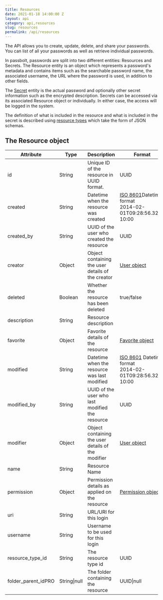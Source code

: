 ```yaml
---
title: Resources
date: 2021-01-18 14:00:00 Z
layout: api
category: api,resources
slug: resources
permalink: /api/resources
---
```

The API allows you to create, update, delete, and share your passwords.
You can list of all your passwords as well as retrieve individual passwords.

In passbolt, passwords are split into two different entities: Resources and Secrets. 
The Resource entity is an object which represents a password's metadata and contains items such as 
the searchable password name, the associated username, the URL where the password is used, in addition to other fields.

The [Secret](/api/secrets) entity is the actual password and optionally other secret information such as the 
encrypted description. Secrets can be accessed via its associated Resource  object or individually. In either case, 
the access will be logged in the system.

The definition of what is included in the resource and what is included in the secret is described using 
[resource types](/api/resource-types) which take the form of JSON schemas. 

## The Resource object

<table class="table-parameters">
    <thead>
    <tr>
        <th>Attribute</th>
        <th>Type</th>
        <th>Description</th>
        <th>Format</th>
    </tr>
    </thead>
    <tbody>
    <tr>
        <td>id</td>
        <td>String</td>
        <td>Unique ID of the resource in UUID format.</td>
        <td>UUID</td>
    </tr>
    <tr>
        <td>created</td>
        <td>String</td>
        <td>Datetime when the resource was created</td>
        <td>
            <a href="https://en.wikipedia.org/wiki/ISO_8601&amp;sa=D&amp;ust=1554900189888000">ISO
                8601</a>Datetime format<br/>
            2014-02-01T09:28:56.321-10:00
        </td>
    </tr>
    <tr>
        <td>created_by</td>
        <td>String</td>
        <td>UUID of the user who created the resource</td>
        <td>UUID</td>
    </tr>
    <tr>
        <td>creator</td>
        <td>Object</td>
        <td>Object containing the user details of the creator</td>
        <td>
            <a href="/api/users#the-user-object">User object</a>
        </td>
    </tr>
    <tr>
        <td>deleted</td>
        <td>Boolean</td>
        <td>Whether the resource has been deleted</td>
        <td>true/false</td>
    </tr>
    <tr>
        <td>description</td>
        <td>String</td>
        <td>Resource description</td>
        <td>
        </td>
    </tr>
    <tr>
        <td>favorite</td>
        <td>Object</td>
        <td>Favorite details of the resource</td>
        <td>
            <a href="/api/favorites#the-favorite-object">Favorite object</a>
        </td>
    </tr>
    <tr>
        <td>modified</td>
        <td>String</td>
        <td>Datetime when the resource was last modified</td>
        <td>
            <a href="https://en.wikipedia.org/wiki/ISO_8601&amp;sa=D&amp;ust=1554900189897000">ISO
                8601</a>&nbsp;Datetime format<br/>
            2014-02-01T09:28:56.321-10:00
        </td>
    </tr>
    <tr>
        <td>modified_by</td>
        <td>String</td>
        <td>UUID of the user who last modified the resource</td>
        <td>UUID</td>
    </tr>
    <tr>
        <td>modifier</td>
        <td>Object</td>
        <td>Object containing the user details of the modifier</td>
        <td>
            <a href="/api/users#the-user-object">User object</a>
        </td>
    </tr>
    <tr>
        <td>name</td>
        <td>String</td>
        <td>Resource Name</td>
        <td>
        </td>
    </tr>
    <tr>
        <td>permission</td>
        <td>Object</td>
        <td>Permission details as applied on the resource</td>
        <td>
            <a href="/api/permissions#the-permission-object">Permission object</a>
        </td>
    </tr>
    <tr>
        <td>uri</td>
        <td>String</td>
        <td>URL/URI for this login</td>
        <td></td>
    </tr>
    <tr>
        <td>username</td>
        <td>String</td>
        <td>Username to be used for this login</td>
        <td></td>
    </tr>
    <tr>
        <td>resource_type_id</td>
        <td>String</td>
        <td>The resource type id</td>
        <td>UUID</td>
    </tr>
    <tr>
        <td>folder_parent_id<span class="pill">PRO</span></td>
        <td>String|null</td>
        <td>The folder containing the resource</td>
        <td>UUID|null</td>
    </tr>
    </tbody>
</table>
